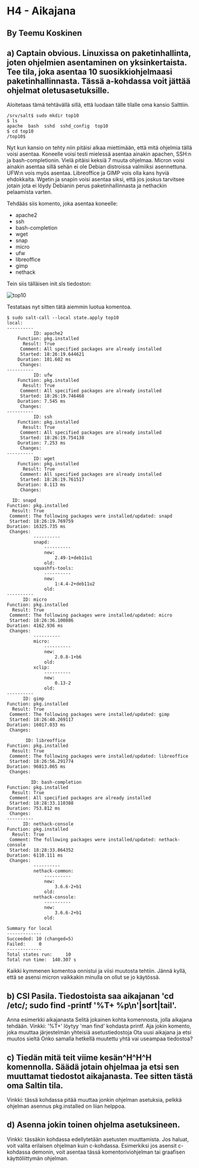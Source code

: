 # H4 - Aikajana

## By Teemu Koskinen

## a) Captain obvious. Linuxissa on paketinhallinta, joten ohjelmien asentaminen on yksinkertaista. Tee tila, joka asentaa 10 suosikkiohjelmaasi paketinhallinnasta. Tässä a-kohdassa voit jättää ohjelmat oletusasetuksille.

Aloitetaas tämä tehtävällä sillä, että luodaan tälle tilalle oma kansio Salttiin.

	/srv/salt$ sudo mkdir top10 
	$ ls
	apache  bash  sshd  sshd_config  top10
	$ cd top10
	/top10$ 
	
Nyt kun kansio on tehty niin pitäisi alkaa miettimään, että mitä ohjelmia tällä voisi asentaa. Koneelle voisi testi mielessä asentaa ainakin apachen, SSH:n ja bash-completionin. Vielä pitäisi keksiä 7 muuta ohjelmaa. Micron voisi ainakin asentaa sillä sehän ei ole Debian distroissa valmiiksi asennettuna. UFW:n vois myös asentaa. Libreoffice ja GIMP vois olla kans hyviä ehdokkaita. Wgetin ja snapin voisi asentaa siksi, että jos joskus tarvitsee jotain jota ei löydy Debianin perus paketinhallinnasta ja nethackin pelaamista varten.

Tehdääs siis komento, joka asentaa koneelle:

- apache2
- ssh
- bash-completion
- wget
- snap
- micro
- ufw
- libreoffice
- gimp
- nethack

Tein siis tälläisen init.sls tiedoston:

![top10](init.png)

Testataas nyt sitten tätä aiemmin luotua komentoa.

	$ sudo salt-call --local state.apply top10
	local:
	----------
	          ID: apache2
	    Function: pkg.installed
	      Result: True
	     Comment: All specified packages are already installed
	     Started: 18:26:19.644621
	    Duration: 101.602 ms
	     Changes:   
	----------
	          ID: ufw
	    Function: pkg.installed
	      Result: True
	     Comment: All specified packages are already installed
	     Started: 18:26:19.746468
	    Duration: 7.545 ms
	     Changes:   
	----------
	          ID: ssh
	    Function: pkg.installed
	      Result: True
	     Comment: All specified packages are already installed
	     Started: 18:26:19.754138
	    Duration: 7.253 ms
	     Changes:   
	----------
	          ID: wget
	    Function: pkg.installed
	      Result: True
	     Comment: All specified packages are already installed
	     Started: 18:26:19.761517
	    Duration: 8.113 ms
	     Changes:   

	  ID: snapd
    Function: pkg.installed
      Result: True
     Comment: The following packages were installed/updated: snapd
     Started: 18:26:19.769759
    Duration: 16325.735 ms
     Changes:   
              ----------
              snapd:
                  ----------
                  new:
                      2.49-1+deb11u1
                  old:
              squashfs-tools:
                  ----------
                  new:
                      1:4.4-2+deb11u2
                  old:
	----------
          ID: micro
    Function: pkg.installed
      Result: True
     Comment: The following packages were installed/updated: micro
     Started: 18:26:36.100886
    Duration: 4162.936 ms
     Changes:   
              ----------
              micro:
                  ----------
                  new:
                      2.0.8-1+b6
                  old:
              xclip:
                  ----------
                  new:
                      0.13-2
                  old:
	----------
          ID: gimp
    Function: pkg.installed
      Result: True
     Comment: The following packages were installed/updated: gimp
     Started: 18:26:40.269117
    Duration: 16017.033 ms
     Changes:   

	       ID: libreoffice
    Function: pkg.installed
      Result: True
     Comment: The following packages were installed/updated: libreoffice
     Started: 18:26:56.291774
    Duration: 96813.065 ms
     Changes:   

	         ID: bash-completion
    Function: pkg.installed
      Result: True
     Comment: All specified packages are already installed
     Started: 18:28:33.110388
    Duration: 753.812 ms
     Changes:   
	----------
          ID: nethack-console
    Function: pkg.installed
      Result: True
     Comment: The following packages were installed/updated: nethack-console
     Started: 18:28:33.864352
    Duration: 6110.111 ms
     Changes:   
              ----------
              nethack-common:
                  ----------
                  new:
                      3.6.6-2+b1
                  old:
              nethack-console:
                  ----------
                  new:
                      3.6.6-2+b1
                  old:

	Summary for local
	-------------
	Succeeded: 10 (changed=5)	
	Failed:     0
	-------------
	Total states run:     10
	Total run time:  140.307 s

Kaikki kymmenen komentoa onnistui ja viisi muutosta tehtiin. Jännä kyllä, että se asensi micron vaikkakin minulla on ollut se jo käytössä.

## b) CSI Pasila. Tiedostoista saa aikajanan 'cd /etc/; sudo find -printf '%T+ %p\n'|sort|tail'.

Anna esimerkki aikajanasta
Selitä jokainen kohta komennosta, jolla aikajana tehdään. Vinkki: '%T+' löytyy 'man find' kohdasta printf.
Aja jokin komento, joka muuttaa järjestelmän yhteisiä asetustiedostoja
Ota uusi aikajana ja etsi muutos sieltä
Onko samalla hetkellä muutettu yhtä vai useampaa tiedostoa?

## c) Tiedän mitä teit viime kesän^H^H^H komennolla. Säädä jotain ohjelmaa ja etsi sen muuttamat tiedostot aikajanasta. Tee sitten tästä oma Saltin tila.

Vinkki: tässä kohdassa pitää muuttaa jonkin ohjelman asetuksia, pelkkä ohjelman asennus pkg.installed on liian helppoa.

## d) Asenna jokin toinen ohjelma asetuksineen.

Vinkki: tässäkin kohdassa edellytetään asetusten muuttamista. Jos haluat, voit valita erilaisen ohjelman kuin c-kohdassa. Esimerkiksi jos asensit c-kohdassa demonin, voit asentaa tässä komentoriviohjelman tai graafisen käyttöliittymän ohjelman.
